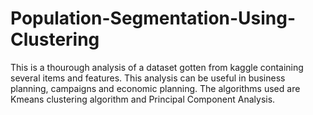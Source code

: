 # Population-Segmentation-Using-Clustering
This is a thourough analysis of a dataset gotten from kaggle containing several items and features. This analysis can be useful in business planning, campaigns and economic planning. The algorithms used are Kmeans clustering algorithm and Principal Component Analysis.
